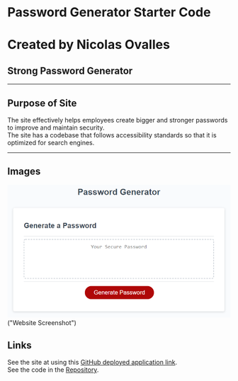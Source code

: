# Password Generator Starter Code
# Created by Nicolas Ovalles

## Strong Password Generator
-----

## Purpose of Site

The site effectively helps employees create bigger and stronger passwords to improve and maintain security.<br/>
The site has a codebase that follows accessibility standards so that it is optimized for search engines.   

-----


## Images

![Screenshot of Website](Develop\screenshot.png) ("Website Screenshot")

## Links

See the site at using this [GitHub deployed application link](https://nickovalles.github.io/password-generator/). <br/>
See the code in the [Repository](https://github.com/nickovalles/password-generator). 